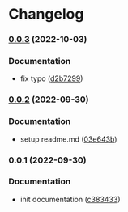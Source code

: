 # Changelog

### [0.0.3](https://github.com/agence-adeliom/lando-adeliom/compare/v0.0.2...v0.0.3) (2022-10-03)


### Documentation

* fix typo ([d2b7299](https://github.com/agence-adeliom/lando-adeliom/commit/d2b7299d9541b4b60238421be2c47882de3fbcf0))

### [0.0.2](https://github.com/agence-adeliom/lando-adeliom/compare/v0.0.1...v0.0.2) (2022-09-30)


### Documentation

* setup readme.md ([03e643b](https://github.com/agence-adeliom/lando-adeliom/commit/03e643bb91378c13c308102946c3032393b34208))

### 0.0.1 (2022-09-30)


### Documentation

* init documentation ([c383433](https://github.com/agence-adeliom/lando-adeliom/commit/c383433ede25cd3e00ce568a2019d84f835348bd))